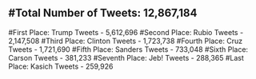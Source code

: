 #Total Number of Tweets: 12,867,184 
---
#First Place: Trump Tweets - 5,612,696
#Second Place: Rubio Tweets - 2,147,508
#Third Place: Clinton Tweets - 1,723,738
#Fourth Place: Cruz Tweets - 1,721,690
#Fifth Place: Sanders Tweets - 733,048
#Sixth Place: Carson Tweets - 381,233
#Seventh Place: Jeb! Tweets - 288,365
#Last Place: Kasich Tweets - 259,926
